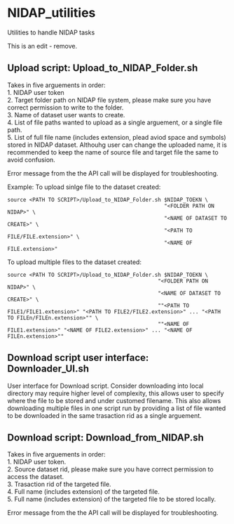 # NIDAP_utilities
Utilities to handle NIDAP tasks

This is an edit - remove.


## Upload script: Upload_to_NIDAP_Folder.sh
  Takes in five arguements in order: <br />
    1. NIDAP user token <br />
    2. Target folder path on NIDAP file system, please make sure you have correct permission to write to the folder. <br />
    3. Name of dataset user wants to create. <br />
    4. List of file paths wanted to upload as a single arguement, or a single file path. <br />
    5. List of full file name (includes extension, plead aviod space and symbols) stored in NIDAP dataset. Althouhg user can change the uploaded name, it is recommended to keep the name of source file and target file the same to avoid confusion. <br />

  Error message from the the API call will be displayed for troubleshooting. 
  
  Example:
  To upload sinlge file to the dataset created:
     
    source <PATH TO SCRIPT>/Upload_to_NIDAP_Folder.sh $NIDAP_TOEKN \
                                                      "<FOLDER PATH ON NIDAP>" \
                                                      "<NAME OF DATASET TO CREATE>" \
                                                      "<PATH TO FILE/FILE.extension>" \
                                                      "<NAME OF FILE.extension>"
    
  To upload multiple files to the dataset created:
    
    source <PATH TO SCRIPT>/Upload_to_NIDAP_Folder.sh $NIDAP_TOEKN \
                                                    "<FOLDER PATH ON NIDAP>" \
                                                    "<NAME OF DATASET TO CREATE>" \
                                                    ""<PATH TO FILE1/FILE1.extension>" "<PATH TO FILE2/FILE2.extension>" ... "<PATH TO FILEn/FILEn.extension>"" \
                                                    ""<NAME OF FILE1.extension>" "<NAME OF FILE2.extension>" ... "<NAME OF FILEn.extension>""
    

## Download script user interface: Downloader_UI.sh
  User interface for Download script. Consider downloading into local directory may require higher level of complexity, this allows user to specify where the file to be stored and under customed filename. This also allows downloading multiple files in one script run by providing a list of file wanted to be downloaded in the same trasaction rid as a single arguement.


## Download script: Download_from_NIDAP.sh
  Takes in five arguements in order: <br />
    1. NIDAP user token. <br />
    2. Source dataset rid, please make sure you have correct permission to access the dataset. <br />
    3. Trasaction rid of the targeted file. <br />
    4. Full name (includes extension) of the targeted file. <br />
    5. Full name (includes extension) of the targeted file to be stored locally. <br />

  Error message from the the API call will be displayed for troubleshooting. 
